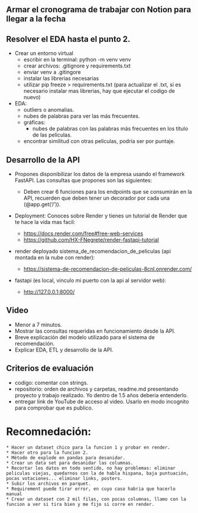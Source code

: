 ## Armar el cronograma de trabajar con Notion para llegar a la fecha
## Resolver el EDA hasta el punto 2.
* Crear un entorno virtual
    * escribir en la terminal: python -m venv venv
    * crear archivos: .gitignore y requirements.txt
    * enviar venv a .gitingore
    * instalar las librerias necesarias 
    * utilizar pip freeze > requirements.txt (para actualizar el .txt, si es necesario instalar mas librerias, hay que ejecutar el codigo de nuevo)
*  EDA:
    * outliers o anomalias.
    * nubes de palabras para ver las más frecuentes.
    * gráficas:
        * nubes de palabras con las palabras más frecuentes en los título de las películas.
    * encontrar similitud con otras películas, podría ser por puntaje.
## Desarrollo de la API
* Propones disponibilizar los datos de la empresa usando el framework FastAPI. Las consultas que propones son las siguientes:
    * Deben crear 6 funciones para los endpoints que se consumirán en la API, recuerden que deben tener un decorador por cada una (@app.get(‘/’)).
    
* Deployment: Conoces sobre Render y tienes un tutorial de Render que te hace la vida mas facil:
    * https://docs.render.com/free#free-web-services
    * https://github.com/HX-FNegrete/render-fastapi-tutorial

* render deployado sistema_de_recomendacion_de_peliculas (api montada en la nube con render):
    * https://sistema-de-recomendacion-de-peliculas-8cnl.onrender.com/

* fastapi (es local, vinculo mi puerto con la api al servidor web):
    * http://127.0.0.1:8000/
## Video
* Menor a 7 minutos.
* Mostrar las consultas requeridas en funcionamiento desde la API.
* Breve explicación del modelo utilizado para el sistema de recomendación.
* Explicar EDA, ETL y desarrollo de la API.

## Criterios de evaluación
* codigo: comentar con strings.
* repositorio: orden de archivos y carpetas, readme.md presentando proyecto y trabajo realizado. Yo dentro de 1.5 años deberia entenderlo.
* entregar link de YouTube de acceso al video. Usarlo en modo incognito para comprobar que es publico. 

# Recomnedación:
    * Hacer un dataset chico para la funcion 1 y probar en render.
    * Hacer otro para la funcion 2.
    * Método de explode en pandas para desanidar.
    * Crear un data set para desanidar las columnas.
    * Recortar los datos en todo sentido, no hay problemas: eliminar peliculas viejas, quedarnos con la de habla hispana, baja puntuación, pocas votaciones... eliminar links, posters.
    * Subir los archivos en parquet.
    * Requirement puede tirar error, en cuyo caso habria que hacerlo manual
    * Crear un dataset con 2 mil filas, con pocas columnas, llamo con la funcion a ver si tira bien y me fijo si corre en render.
    



